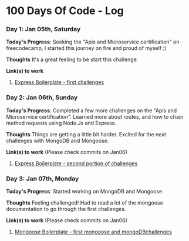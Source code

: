 # 100 Days Of Code - Log

### Day 1: Jan 05th, Saturday

**Today's Progress**: Seeking the "Apis and Microservice certification" on freecodecamp, I started this journey on fire and proud of myself :) 

**Thoughts** It's a great feeling to be start this challenge.

**Link(s) to work**
1. [Express Boilerplate - first challenges](https://github.com/Calega/boilerplate-express/commit/4d9a3970c78bc8edcde42c44f7250133d17c11c6)

### Day 2: Jan 06th, Sunday

**Today's Progress**: Completed a few more challenges on the "Apis and Microservice certification". Learned more about routes, and how to chain method requests using Node.Js and Express.

**Thoughts** Things are getting a little bit harder. Excited for the next challenges with MongoDB and Mongoose.

**Link(s) to work** (Please check commits on Jan06)
1. [Express Boilerplate - second portion of challenges](https://github.com/Calega/boilerplate-express/commits/gomix)

### Day 3: Jan 07th, Monday

**Today's Progress**: Started working on MongoDB and Mongoose. 

**Thoughts** Feeling challenged! Had to read a lot of the mongoose documentation to go through the first challenges.

**Link(s) to work** (Please check commits on Jan06)
1. [Mongoose Boilerplate - first mongoose and mongoDBchallenges](https://github.com/Calega/boilerplate-mongomongoose/commit/7c60d56855329e8056f4f5062ff3580e58b7148e)
